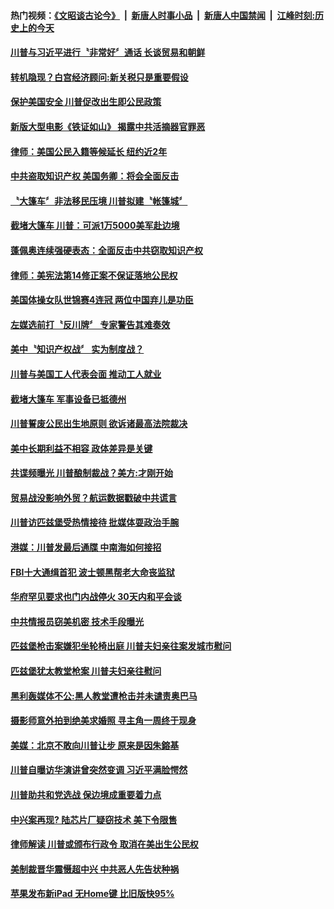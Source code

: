 #### 热门视频：[《文昭谈古论今》](https://github.com/gfw-breaker/wenzhao/blob/master/README.md?t=11012133) &nbsp;|&nbsp; [新唐人时事小品](https://github.com/gfw-breaker/ntdtv-comedy/blob/master/README.md?t=11012133) &nbsp;|&nbsp; [新唐人中国禁闻](https://github.com/gfw-breaker/ntdtv-news/blob/master/README.md?t=11012133) &nbsp;|&nbsp; [江峰时刻:历史上的今天](https://github.com/gfw-breaker/today-in-history/blob/master/README.md?t=11012133) 

#### [川普与习近平进行〝非常好〞通话 长谈贸易和朝鲜](../pages/news203/a1397674.md?t=11012133) 

#### [转机隐现？白宫经济顾问:新关税只是重要假设](../pages/news203/a1397673.md?t=11012133) 

#### [保护美国安全 川普促改出生即公民政策](../pages/news203/a1397660.md?t=11012133) 

#### [新版大型电影《铁证如山》 揭露中共活摘器官罪恶](../pages/news203/a1397657.md?t=11012133) 

#### [律师：美国公民入籍等候延长 纽约近2年](../pages/news203/a1397641.md?t=11012133) 

#### [中共盗取知识产权 美国务卿：将会全面反击](../pages/news203/a1397639.md?t=11012133) 

#### [〝大篷车〞非法移民压境 川普拟建〝帐篷城〞](../pages/news203/a1397601.md?t=11012133) 

#### [截堵大篷车 川普：可派1万5000美军赴边境](../pages/news203/a1397581.md?t=11012133) 

#### [蓬佩奥连续强硬表态：全面反击中共窃取知识产权](../pages/news203/a1397597.md?t=11012133) 

#### [律师：美宪法第14修正案不保证落地公民权](../pages/news203/a1397579.md?t=11012133) 

#### [美国体操女队世锦赛4连冠 两位中国弃儿是功臣](../pages/news203/a1397576.md?t=11012133) 

#### [左媒选前打〝反川牌〞 专家警告其难奏效](../pages/news203/a1397575.md?t=11012133) 

#### [美中〝知识产权战〞 实为制度战？](../pages/news203/a1397574.md?t=11012133) 

#### [川普与美国工人代表会面 推动工人就业](../pages/news203/a1397572.md?t=11012133) 

#### [截堵大篷车 军事设备已抵德州](../pages/news203/a1397554.md?t=11012133) 

#### [川普誓废公民出生地原则 欲诉诸最高法院裁决](../pages/news203/a1397552.md?t=11012133) 

#### [美中长期利益不相容 政体差异是关键](../pages/news203/a1397543.md?t=11012133) 

#### [共谍频曝光 川普酿制裁战？美方:才刚开始](../pages/news203/a1397541.md?t=11012133) 

#### [贸易战没影响外贸？航运数据戳破中共谎言](../pages/news203/a1397531.md?t=11012133) 

#### [川普访匹兹堡受热情接待 批媒体耍政治手腕](../pages/news203/a1397528.md?t=11012133) 

#### [港媒：川普发最后通牒 中南海如何接招](../pages/news203/a1397481.md?t=11012133) 

#### [FBI十大通缉首犯 波士顿黑帮老大命丧监狱](../pages/news203/a1397468.md?t=11012133) 

#### [华府罕见要求也门内战停火 30天内和平会谈](../pages/news203/a1397467.md?t=11012133) 

#### [中共情报员窃美机密 技术手段曝光](../pages/news203/a1397457.md?t=11012133) 

#### [匹兹堡枪击案嫌犯坐轮椅出庭 川普夫妇亲往案发城市慰问](../pages/news203/a1397436.md?t=11012133) 

#### [匹兹堡犹太教堂枪案 川普夫妇亲往慰问](../pages/news203/a1397410.md?t=11012133) 

#### [黑利轰媒体不公:黑人教堂遭枪击并未谴责奥巴马](../pages/news203/a1397393.md?t=11012133) 

#### [摄影师意外拍到绝美求婚照 寻主角一周终于现身](../pages/news203/a1397424.md?t=11012133) 

#### [美媒：北京不敢向川普让步 原来是因朱鎔基](../pages/news203/a1397086.md?t=11012133) 

#### [川普自曝访华演讲曾突然变调 习近平满脸愕然](../pages/news203/a1397219.md?t=11012133) 

#### [川普助共和党选战 保边境成重要着力点](../pages/news203/a1397412.md?t=11012133) 

#### [中兴案再现? 陆芯片厂疑窃技术 美下令限售](../pages/news203/a1397407.md?t=11012133) 

#### [律师解读 川普或颁布行政令 取消在美出生公民权](../pages/news203/a1397404.md?t=11012133) 

#### [美制裁晋华震慑超中兴 中共恶人先告状种祸](../pages/news203/a1397397.md?t=11012133) 

#### [苹果发布新iPad 无Home键 比旧版快95%](../pages/news203/a1397401.md?t=11012133) 

